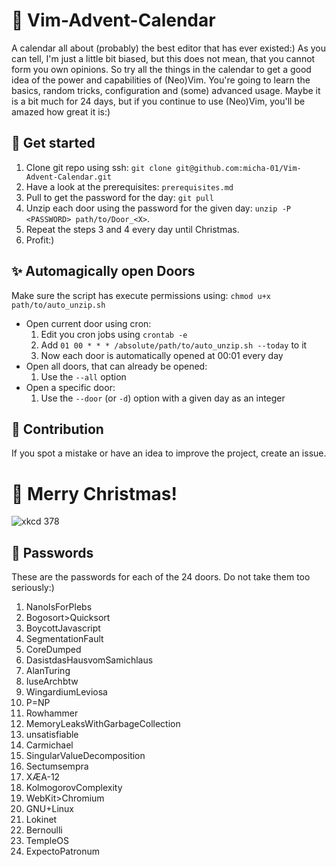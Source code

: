 # 🎁 Vim-Advent-Calendar
A calendar all about (probably) the best editor that has ever existed:)
As you can tell, I'm just a little bit biased, but this does not mean, that you cannot form you own opinions.
So try all the things in the calendar to get a good idea of the power and capabilities of (Neo)Vim.
You're going to learn the basics, random tricks, configuration and (some) advanced usage.
Maybe it is a bit much for 24 days, but if you continue to use (Neo)Vim, you'll be amazed how great it is:)

## 🚀 Get started
1. Clone git repo using ssh: `git clone git@github.com:micha-01/Vim-Advent-Calendar.git`
2. Have a look at the prerequisites: `prerequisites.md`
3. Pull to get the password for the day: `git pull`
4. Unzip each door using the password for the given day: `unzip -P <PASSWORD> path/to/Door_<X>`.
5. Repeat the steps 3 and 4 every day until Christmas.
52. Profit:)

## ✨ Automagically open Doors
Make sure the script has execute permissions using: `chmod u+x path/to/auto_unzip.sh`

- Open current door using cron:
    1. Edit you cron jobs using `crontab -e` 
    2. Add `01 00 * * * /absolute/path/to/auto_unzip.sh --today` to it
    3. Now each door is automatically opened at 00:01 every day
- Open all doors, that can already be opened:
    1. Use the `--all` option
- Open a specific door:
    1. Use the `--door` (or `-d`) option with a given day as an integer

## 🤝 Contribution
If you spot a mistake or have an idea to improve the project, create an issue.

# 🎄 Merry Christmas!
![xkcd 378](https://imgs.xkcd.com/comics/real_programmers.png)

## 🔑 Passwords
These are the passwords for each of the 24 doors. Do not take them too seriously:)
1. NanoIsForPlebs
2. Bogosort>Quicksort
3. BoycottJavascript
4. SegmentationFault
5. CoreDumped
6. DasistdasHausvomSamichlaus
7. AlanTuring
8. IuseArchbtw
9. WingardiumLeviosa
10. P=NP
11. Rowhammer
12. MemoryLeaksWithGarbageCollection
13. unsatisfiable
14. Carmichael
15. SingularValueDecomposition
16. Sectumsempra
17. XÆA-12
18. KolmogorovComplexity
19. WebKit>Chromium
20. GNU+Linux
21. Lokinet
22. Bernoulli
23. TempleOS
24. ExpectoPatronum
